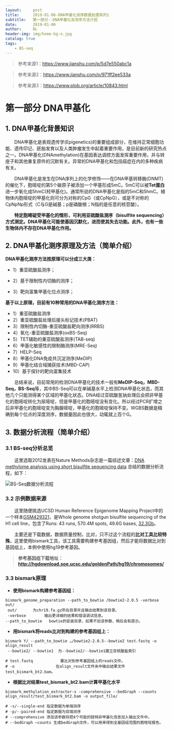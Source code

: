 ```yaml
---
layout:     post
title:      2019-01-06-DNA甲基化测序数据处理系列1
subtitle:   第一部分--DNA甲基化及测序方法介绍
date:       2019-01-06
author:     DL
header-img: img/home-bg-o.jpg
catalog: true
tags:
    - BS-seq
---
```


>参考来源1：https://www.jianshu.com/p/5d7e550abc1a

>参考来源2：https://www.jianshu.com/p/971ff2ee533a

>参考来源3：https://www.plob.org/article/10843.html


# 第一部分 DNA甲基化

## 1. DNA甲基化背景知识

&emsp;&emsp;DNA甲基化是表观遗传学(Epigenetics)的重要组成部分，在维持正常细胞功能、遗传印记、胚胎发育以及人类肿瘤发生中起着重要作用，是目前新的研究热点之一。DNA甲基化(DNAmethylation)在基因表达调控方面发挥重要作用，并与转座子和其他重复原件的沉默有关。异常的DNA甲基化和包括癌症在内的多种疾病有关。

&emsp;&emsp;DNA甲基化是发生在DNA序列上的化学修饰——在DNA甲基转移酶(DNMT)的催化下，胞嘧啶的第5个碳原子被添加一个甲基形成5mC。5mC可以被**Tet蛋白**进一步氧化成5hmC(羟甲基化)。通常所说的DNA甲基化是指的5mC和5hmC。植物体内胞嘧啶的甲基化则可分为对称的CpG（或CpNpG），或是不对称的CpNpNp形式（C与G是碱基；p是磷酸根；N指的是任意的核苷酸）。

&emsp;&emsp;**特定胞嘧碇受甲基化的情形，可利用亚硫酸盐测序（bisulfite sequencing）方式测定。DNA甲基化可能使基因沉默化，进而使其失去功能。此外，也有一些生物体内不存在DNA甲基化作用。**

## 2. DNA甲基化测序原理及方法（简单介绍）

**DNA甲基化测序方法按原理可以分成三大类：**

- 1）重亚硫酸盐测序；

- 2）基于限制性内切酶的测序；

- 3）靶向富集甲基化位点测序；

**基于以上原理，目前有10种常用的DNA甲基化测序方法：**

- 1）重亚硫酸盐测序
- 2）重亚硫酸盐处理后接头标记技术(PBAT)
- 3）限制性内切酶-重亚硫酸盐靶向测序(RRBS)
- 4）氧化-重亚硫酸盐测序(oxBS-Seq)
- 5）TET辅助的重亚硫酸盐测序(TAB-seq)
- 6）甲基化敏感性的限制酶测序(MRE-Seq)
- 7）HELP-Seq
- 8）甲基化DNA免疫共沉淀测序(MeDIP)
- 9）甲基化结合域捕获技术(MBD-CAP)
- 10）基于探针的靶向富集技术

&emsp;&emsp;总结来说，目前常用的检测DNA甲基化的技术一般有**MeDIP-Seq，MBD-Seq，BS-Seq**等，其中BS-Seq可以在单碱基水平上检测DNA甲基化状态，而其他几个只能测得某个区域的甲基化状态。DNA经过亚硫酸氢钠处理后会把非甲基化的胞嘧啶转化为尿嘧啶，但是甲基化的胞嘧啶没有变化。所以经过PCR扩增之后非甲基化的胞嘧啶变为胸腺嘧啶，甲基化的胞嘧啶保持不变。WGBS数据是精确到每个位点的深度测序，数据量因此也很大，动辄就上百个G。

## 3. 数据分析流程（简单介绍）

### 3.1 BS-seq分析总览

&emsp;&emsp;这里选取2012发表在Nature Methods杂志是一篇综述文章：[DNA methylome analysis using short bisulfite sequencing data](http://www.nature.com/nmeth/journal/v9/n2/full/nmeth.1828.html) 总结的数据分析流程，如下：

![BS-Seq数据分析流程](https://s1.ax1x.com/2018/10/30/i26bnS.jpg)

### 3.2 示例数据来源

&emsp;&emsp;这里随便挑选UCSD Human Reference Epigenome Mapping Project中的一个样本[GSM429321](https://www.ncbi.nlm.nih.gov/geo/query/acc.cgi?acc=GSM429321)，是Whole genome shotgun bisulfite sequencing of the H1 cell line，包含了Runs: 43 runs, 570.4M spots, 49.6G bases, [32.3Gb](https://www.ncbi.nlm.nih.gov/Traces/study?acc=SRX006239)。

&emsp;&emsp;主要还是下载数据，数据质量控制，比对，只不过这个流程的**比对工具比较特殊**，这里使用bismark工具，该工具需要构建参考基因组，然后才能将数据比对到基因组上，本例中使用hg19参考基因。

>**参考基因组下载地址：http://hgdownload.soe.ucsc.edu/goldenPath/hg19/chromosomes/**

### 3.3 bismark原理

- **使用bismark构建参考基因组：**

```
bismark_genome_preparation --path_to_bowtie /bowtie2-2.0.5 -verbose out/
 out/       为chr19.fa.gz所在目录并且输出结果到该目录。
 -verbose        输出更详细的结果和错误调试信息。
--path_to_bowtie   bowtie的安装目录，如果不加该参数，稍后会有提示。 
```

- **用bismark将reads比对到构建的参考基因组上：**

```
bismark Y/ --path_to_bowtie …/bowtie2-2.0.5--bowtie2 test.fastq -o align_result
 --bowtie2/ --bowtie1  为--bowtie2/--bowtie1建立亚硫酸盐索引

# test.fastq            要比对到参考基因组上的reads文件。
# -o                  在align_result文件夹中输出结果文件test_bismark_bt2.bam。
```

- **根据比对结果test_bismark_bt2.bam计算甲基化水平**

```
bismark_methylation_extractor-s -comprehensive --bedGraph --counts align_result/test_bismark_bt2.bam -o output_file/

# -s/--single-end 指定数据为单端测序
# -p/--paired-end 指定数据为双端测序
# --comprehensive 添加该参数将把4个可能的链特异甲基化信息加入输出文件中。
# --bedGraph –counts 生成bedGraph文件，可以用来得到全基因组范围的胞嘧啶报告。
```


